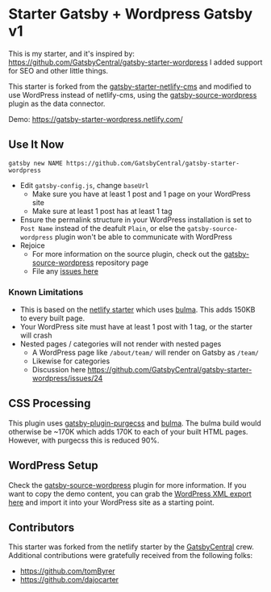# Starter Gatsby + Wordpress Gatsby v1

This is my starter, and it's inspired by: https://github.com/GatsbyCentral/gatsby-starter-wordpress
I added support for SEO and other little things.

This starter is forked from the
[gatsby-starter-netlify-cms](https://github.com/netlify-templates/gatsby-starter-netlify-cms)
and modified to use WordPress instead of netlify-cms, using the [gatsby-source-wordpress](https://github.com/gatsbyjs/gatsby/tree/master/packages/gatsby-source-wordpress) plugin as the data connector.

Demo: https://gatsby-starter-wordpress.netlify.com/

## Use It Now

    gatsby new NAME https://github.com/GatsbyCentral/gatsby-starter-wordpress

* Edit `gatsby-config.js`, change `baseUrl`
  - Make sure you have at least 1 post and 1 page on your WordPress site
  - Make sure at least 1 post has at least 1 tag
* Ensure the permalink structure in your WordPress installation is set to `Post Name` instead of the deafult `Plain`, or else the `gatsby-source-wordpress` plugin won't be able to communicate with WordPress
* Rejoice
  - For more information on the source plugin, check out the [gatsby-source-wordpress](https://github.com/gatsbyjs/gatsby/tree/master/packages/gatsby-source-wordpress) repository page
  - File any [issues here](https://github.com/GatsbyCentral/gatsby-starter-wordpress/issues)

### Known Limitations

* This is based on the [netlify starter](https://github.com/netlify-templates/gatsby-starter-netlify-cms) which uses [bulma](https://bulma.io). This adds 150KB to every built page.
* Your WordPress site must have at least 1 post with 1 tag, or the starter will crash
* Nested pages / categories will not render with nested pages
  - A WordPress page like `/about/team/` will render on Gatsby as `/team/`
  - Likewise for categories
  - Discussion here https://github.com/GatsbyCentral/gatsby-starter-wordpress/issues/24

## CSS Processing

This plugin uses [gatsby-plugin-purgecss](https://www.gatsbyjs.org/packages/gatsby-plugin-purgecss/) and [bulma](https://bulma.io/). The bulma build would otherwise be ~170K which adds 170K to each of your built HTML pages. However, with purgecss this is reduced 90%.

## WordPress Setup

Check the [gatsby-source-wordpress](https://github.com/gatsbyjs/gatsby/tree/master/packages/gatsby-source-wordpress) plugin for more information. If you want to copy the demo content, you can grab the [WordPress XML export here](https://wpdemo.gatsbycentral.com/gatsbystarterwordpress.WordPress.2019-09-12.xml) and import it into your WordPress site as a starting point.

## Contributors

This starter was forked from the netlify starter by the
[GatsbyCentral](https://www.gatsbycentral.com/) crew. Additional contributions
were gratefully received from the following folks:

* https://github.com/tomByrer
* https://github.com/dajocarter
